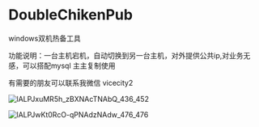 # DoubleChikenPub
windows双机热备工具

功能说明：一台主机宕机，自动切换到另一台主机，对外提供公共ip,对业务无感，可以搭配mysql 主主复制使用




有需要的朋友可以联系我微信 vicecity2


![lALPJxuMR5h_zBXNAcTNAbQ_436_452](https://user-images.githubusercontent.com/33239560/185076912-8db87595-e6fb-4cad-ad01-32ec1937e6eb.png)

![lALPJwKt0RcO-qPNAdzNAdw_476_476](https://user-images.githubusercontent.com/33239560/185077056-60b58730-fffa-4cdb-8a21-bc588b56c359.png)
